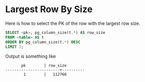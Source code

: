 # Largest Row By Size

Here is how to select the PK of the row with the largest row size.

```sql
SELECT <pk>, pg_column_size(t.*) AS row_size 
FROM <table> AS t 
ORDER BY pg_column_size(t.*) DESC 
LIMIT 1;
```

Output is something like

```text
       pk        | row_size
------------------------+----------
        1        |   112766
 ```
